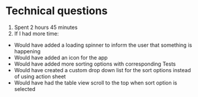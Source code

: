 # Technical questions

1. Spent 2 hours 45 minutes
2. If I had more time:
* Would have added a loading spinner to inform the user that something is happening 
* Would have added an icon for the app
* Would have added more sorting options with corresponding Tests
* Would have created a custom drop down list for the sort options instead of using action sheet
* Would have had the table view scroll to the top when sort option is selected
